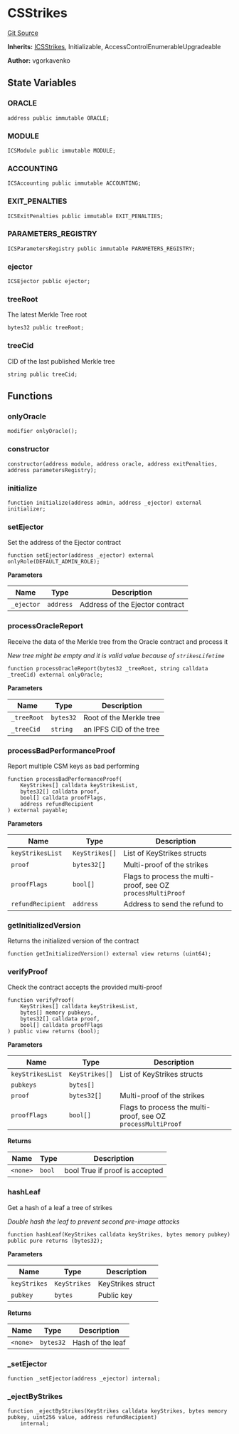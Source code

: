 # CSStrikes
[Git Source](https://github.com/lidofinance/community-staking-module/blob/efc92ba178845b0562e369d8d71b585ba381ab86/src/CSStrikes.sol)

**Inherits:**
[ICSStrikes](/src/interfaces/ICSStrikes.sol/interface.ICSStrikes.md), Initializable, AccessControlEnumerableUpgradeable

**Author:**
vgorkavenko


## State Variables
### ORACLE

```solidity
address public immutable ORACLE;
```


### MODULE

```solidity
ICSModule public immutable MODULE;
```


### ACCOUNTING

```solidity
ICSAccounting public immutable ACCOUNTING;
```


### EXIT_PENALTIES

```solidity
ICSExitPenalties public immutable EXIT_PENALTIES;
```


### PARAMETERS_REGISTRY

```solidity
ICSParametersRegistry public immutable PARAMETERS_REGISTRY;
```


### ejector

```solidity
ICSEjector public ejector;
```


### treeRoot
The latest Merkle Tree root


```solidity
bytes32 public treeRoot;
```


### treeCid
CID of the last published Merkle tree


```solidity
string public treeCid;
```


## Functions
### onlyOracle


```solidity
modifier onlyOracle();
```

### constructor


```solidity
constructor(address module, address oracle, address exitPenalties, address parametersRegistry);
```

### initialize


```solidity
function initialize(address admin, address _ejector) external initializer;
```

### setEjector

Set the address of the Ejector contract


```solidity
function setEjector(address _ejector) external onlyRole(DEFAULT_ADMIN_ROLE);
```
**Parameters**

|Name|Type|Description|
|----|----|-----------|
|`_ejector`|`address`|Address of the Ejector contract|


### processOracleReport

Receive the data of the Merkle tree from the Oracle contract and process it

*New tree might be empty and it is valid value because of `strikesLifetime`*


```solidity
function processOracleReport(bytes32 _treeRoot, string calldata _treeCid) external onlyOracle;
```
**Parameters**

|Name|Type|Description|
|----|----|-----------|
|`_treeRoot`|`bytes32`|Root of the Merkle tree|
|`_treeCid`|`string`|an IPFS CID of the tree|


### processBadPerformanceProof

Report multiple CSM keys as bad performing


```solidity
function processBadPerformanceProof(
    KeyStrikes[] calldata keyStrikesList,
    bytes32[] calldata proof,
    bool[] calldata proofFlags,
    address refundRecipient
) external payable;
```
**Parameters**

|Name|Type|Description|
|----|----|-----------|
|`keyStrikesList`|`KeyStrikes[]`|List of KeyStrikes structs|
|`proof`|`bytes32[]`|Multi-proof of the strikes|
|`proofFlags`|`bool[]`|Flags to process the multi-proof, see OZ `processMultiProof`|
|`refundRecipient`|`address`|Address to send the refund to|


### getInitializedVersion

Returns the initialized version of the contract


```solidity
function getInitializedVersion() external view returns (uint64);
```

### verifyProof

Check the contract accepts the provided multi-proof


```solidity
function verifyProof(
    KeyStrikes[] calldata keyStrikesList,
    bytes[] memory pubkeys,
    bytes32[] calldata proof,
    bool[] calldata proofFlags
) public view returns (bool);
```
**Parameters**

|Name|Type|Description|
|----|----|-----------|
|`keyStrikesList`|`KeyStrikes[]`|List of KeyStrikes structs|
|`pubkeys`|`bytes[]`||
|`proof`|`bytes32[]`|Multi-proof of the strikes|
|`proofFlags`|`bool[]`|Flags to process the multi-proof, see OZ `processMultiProof`|

**Returns**

|Name|Type|Description|
|----|----|-----------|
|`<none>`|`bool`|bool True if proof is accepted|


### hashLeaf

Get a hash of a leaf a tree of strikes

*Double hash the leaf to prevent second pre-image attacks*


```solidity
function hashLeaf(KeyStrikes calldata keyStrikes, bytes memory pubkey) public pure returns (bytes32);
```
**Parameters**

|Name|Type|Description|
|----|----|-----------|
|`keyStrikes`|`KeyStrikes`|KeyStrikes struct|
|`pubkey`|`bytes`|Public key|

**Returns**

|Name|Type|Description|
|----|----|-----------|
|`<none>`|`bytes32`|Hash of the leaf|


### _setEjector


```solidity
function _setEjector(address _ejector) internal;
```

### _ejectByStrikes


```solidity
function _ejectByStrikes(KeyStrikes calldata keyStrikes, bytes memory pubkey, uint256 value, address refundRecipient)
    internal;
```

